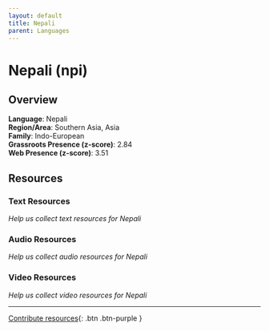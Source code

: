 ```yaml
---
layout: default
title: Nepali
parent: Languages
---
```


# Nepali (npi)

## Overview

**Language**: Nepali  
**Region/Area**: Southern Asia, Asia  
**Family**: Indo-European  
**Grassroots Presence (z-score)**: 2.84  
**Web Presence (z-score)**: 3.51  

## Resources

### Text Resources
*Help us collect text resources for Nepali*

### Audio Resources
*Help us collect audio resources for Nepali*

### Video Resources
*Help us collect video resources for Nepali*

---

[Contribute resources](https://forms.office.com/e/1SfLJx3u1r){: .btn .btn-purple }
